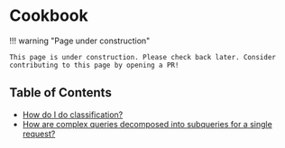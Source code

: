 # Cookbook

!!! warning "Page under construction"

    This page is under construction. Please check back later. Consider contributing to this page by opening a PR! 

## Table of Contents

- [How do I do classification?](./classification.md)
- [How are complex queries decomposed into subqueries for a single request?](./query_decomposition.md)